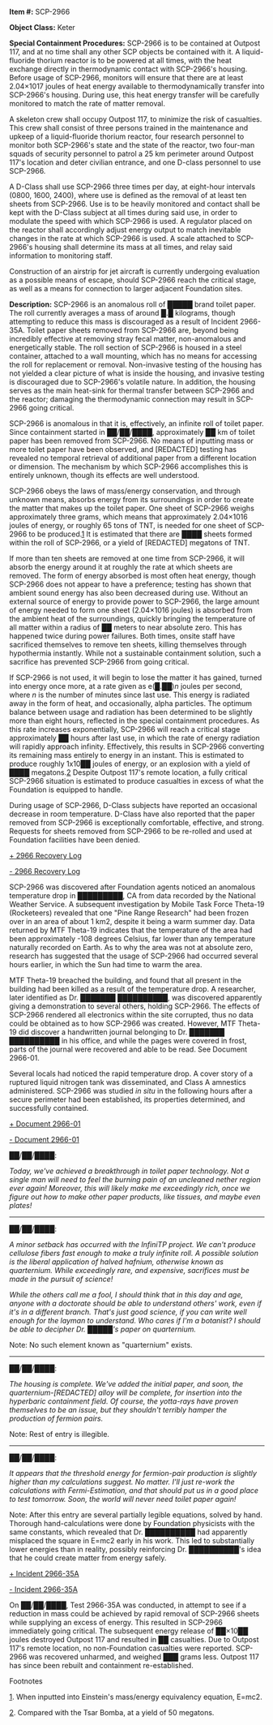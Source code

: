 **Item #:** SCP-2966

**Object Class:** Keter

**Special Containment Procedures:** SCP-2966 is to be contained at Outpost 117, and at no time shall any other SCP objects be contained with it. A liquid-fluoride thorium reactor is to be powered at all times, with the heat exchange directly in thermodynamic contact with SCP-2966's housing. Before usage of SCP-2966, monitors will ensure that there are at least 2.04×1017 joules of heat energy available to thermodynamically transfer into SCP-2966's housing. During use, this heat energy transfer will be carefully monitored to match the rate of matter removal.

A skeleton crew shall occupy Outpost 117, to minimize the risk of casualties. This crew shall consist of three persons trained in the maintenance and upkeep of a liquid-fluoride thorium reactor, four research personnel to monitor both SCP-2966's state and the state of the reactor, two four-man squads of security personnel to patrol a 25 km perimeter around Outpost 117's location and deter civilian entrance, and one D-class personnel to use SCP-2966.

A D-Class shall use SCP-2966 three times per day, at eight-hour intervals (0800, 1600, 2400), where use is defined as the removal of at least ten sheets from SCP-2966. Use is to be heavily monitored and contact shall be kept with the D-Class subject at all times during said use, in order to modulate the speed with which SCP-2966 is used. A regulator placed on the reactor shall accordingly adjust energy output to match inevitable changes in the rate at which SCP-2966 is used. A scale attached to SCP-2966's housing shall determine its mass at all times, and relay said information to monitoring staff.

Construction of an airstrip for jet aircraft is currently undergoing evaluation as a possible means of escape, should SCP-2966 reach the critical stage, as well as a means for connection to larger adjacent Foundation sites.

**Description:** SCP-2966 is an anomalous roll of █████ brand toilet paper. The roll currently averages a mass of around █.█ kilograms, though attempting to reduce this mass is discouraged as a result of Incident 2966-35A. Toilet paper sheets removed from SCP-2966 are, beyond being incredibly effective at removing stray fecal matter, non-anomalous and energetically stable. The roll section of SCP-2966 is housed in a steel container, attached to a wall mounting, which has no means for accessing the roll for replacement or removal. Non-invasive testing of the housing has not yielded a clear picture of what is inside the housing, and invasive testing is discouraged due to SCP-2966's volatile nature. In addition, the housing serves as the main heat-sink for thermal transfer between SCP-2966 and the reactor; damaging the thermodynamic connection may result in SCP-2966 going critical.

SCP-2966 is anomalous in that it is, effectively, an infinite roll of toilet paper. Since containment started in ██/██/████, approximately ██ km of toilet paper has been removed from SCP-2966. No means of inputting mass or more toilet paper have been observed, and \[REDACTED\] testing has revealed no temporal retrieval of additional paper from a different location or dimension. The mechanism by which SCP-2966 accomplishes this is entirely unknown, though its effects are well understood.

SCP-2966 obeys the laws of mass/energy conservation, and through unknown means, absorbs energy from its surroundings in order to create the matter that makes up the toilet paper. One sheet of SCP-2966 weighs approximately three grams, which means that approximately 2.04×1016 joules of energy, or roughly 65 tons of TNT, is needed for one sheet of SCP-2966 to be produced.[1](javascript:;) It is estimated that there are ████ sheets formed within the roll of SCP-2966, or a yield of \[REDACTED\] megatons of TNT.

If more than ten sheets are removed at one time from SCP-2966, it will absorb the energy around it at roughly the rate at which sheets are removed. The form of energy absorbed is most often heat energy, though SCP-2966 does not appear to have a preference; testing has shown that ambient sound energy has also been decreased during use. Without an external source of energy to provide power to SCP-2966, the large amount of energy needed to form one sheet (2.04×1016 joules) is absorbed from the ambient heat of the surroundings, quickly bringing the temperature of all matter within a radius of ██ meters to near absolute zero. This has happened twice during power failures. Both times, onsite staff have sacrificed themselves to remove ten sheets, killing themselves through hypothermia instantly. While not a sustainable containment solution, such a sacrifice has prevented SCP-2966 from going critical.

If SCP-2966 is not used, it will begin to lose the matter it has gained, turned into energy once more, at a rate given as e(█.██)_n_ joules per second, where _n_ is the number of minutes since last use. This energy is radiated away in the form of heat, and occasionally, alpha particles. The optimum balance between usage and radiation has been determined to be slightly more than eight hours, reflected in the special containment procedures. As this rate increases exponentially, SCP-2966 will reach a critical stage approximately ██ hours after last use, in which the rate of energy radiation will rapidly approach infinity. Effectively, this results in SCP-2966 converting its remaining mass entirely to energy in an instant. This is estimated to produce roughly 1x10██ joules of energy, or an explosion with a yield of ████ megatons.[2](javascript:;) Despite Outpost 117's remote location, a fully critical SCP-2966 situation is estimated to produce casualties in excess of what the Foundation is equipped to handle.

During usage of SCP-2966, D-Class subjects have reported an occasional decrease in room temperature. D-Class have also reported that the paper removed from SCP-2966 is exceptionally comfortable, effective, and strong. Requests for sheets removed from SCP-2966 to be re-rolled and used at Foundation facilities have been denied.

[+ 2966 Recovery Log](javascript:;)

[\- 2966 Recovery Log](javascript:;)

SCP-2966 was discovered after Foundation agents noticed an anomalous temperature drop in █████████, CA from data recorded by the National Weather Service. A subsequent investigation by Mobile Task Force Theta-19 (Rocketeers) revealed that one "Pine Range Research" had been frozen over in an area of about 1 km2, despite it being a warm summer day. Data returned by MTF Theta-19 indicates that the temperature of the area had been approximately -108 degrees Celsius, far lower than any temperature naturally recorded on Earth. As to why the area was not at absolute zero, research has suggested that the usage of SCP-2966 had occurred several hours earlier, in which the Sun had time to warm the area.

MTF Theta-19 breached the building, and found that all present in the building had been killed as a result of the temperature drop. A researcher, later identified as Dr. ███████ ██████████, was discovered apparently giving a demonstration to several others, holding SCP-2966. The effects of SCP-2966 rendered all electronics within the site corrupted, thus no data could be obtained as to how SCP-2966 was created. However, MTF Theta-19 did discover a handwritten journal belonging to Dr. ███████ ██████████ in his office, and while the pages were covered in frost, parts of the journal were recovered and able to be read. See Document 2966-01.

Several locals had noticed the rapid temperature drop. A cover story of a ruptured liquid nitrogen tank was disseminated, and Class A amnestics administered. SCP-2966 was studied _in situ_ in the following hours after a secure perimeter had been established, its properties determined, and successfully contained.

[+ Document 2966-01](javascript:;)

[\- Document 2966-01](javascript:;)

██/██/████:

_Today, we've achieved a breakthrough in toilet paper technology. Not a single man will need to feel the burning pain of an uncleaned nether region ever again! Moreover, this will likely make me exceedingly rich, once we figure out how to make other paper products, like tissues, and maybe even plates!_

* * *

██/██/████:

_A minor setback has occurred with the InfiniTP project. We can't produce cellulose fibers fast enough to make a truly infinite roll. A possible solution is the liberal application of halved hafnium, otherwise known as quarternium. While exceedingly rare, and expensive, sacrifices must be made in the pursuit of science!_

_While the others call me a fool, I should think that in this day and age, anyone with a doctorate should be able to understand others' work, even if it's in a different branch. That's just good science, if you can write well enough for the layman to understand. Who cares if I'm a botanist? I should be able to decipher Dr. █████'s paper on quarternium._

Note: No such element known as "quarternium" exists.

* * *

██/██/████:

_The housing is complete. We've added the initial paper, and soon, the quarternium-\[REDACTED\] alloy will be complete, for insertion into the hyperbaric containment field. Of course, the yotta-rays have proven themselves to be an issue, but they shouldn't terribly hamper the production of fermion pairs._

Note: Rest of entry is illegible.

* * *

██/██/████:

_It appears that the threshold energy for fermion-pair production is slightly higher than my calculations suggest. No matter. I'll just re-work the calculations with Fermi-Estimation, and that should put us in a good place to test tomorrow. Soon, the world will never need toilet paper again!_

Note: After this entry are several partially legible equations, solved by hand. Thorough hand-calculations were done by Foundation physicists with the same constants, which revealed that Dr. ██████████ had apparently misplaced the square in E=mc2 early in his work. This led to substantially lower energies than in reality, possibly reinforcing Dr. ██████████'s idea that he could create matter from energy safely.

[+ Incident 2966-35A](javascript:;)

[\- Incident 2966-35A](javascript:;)

On ██/██/████, Test 2966-35A was conducted, in attempt to see if a reduction in mass could be achieved by rapid removal of SCP-2966 sheets while supplying an excess of energy. This resulted in SCP-2966 immediately going critical. The subsequent energy release of ██×10██ joules destroyed Outpost 117 and resulted in ██ casualties. Due to Outpost 117's remote location, no non-Foundation casualties were reported. SCP-2966 was recovered unharmed, and weighed ███ grams less. Outpost 117 has since been rebuilt and containment re-established.

Footnotes

[1](javascript:;). When inputted into Einstein's mass/energy equivalency equation, E=mc2.

[2](javascript:;). Compared with the Tsar Bomba, at a yield of 50 megatons.